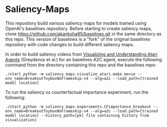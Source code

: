 # Saliency-Maps

This repository build various saliency maps for models trained using OpenAI's baselines repository. Before starting to create saliency maps, clone https://github.com/akanksha95/baselines.git in the same directory as this repo. This version of baselines is a "fork" of the original baselines repository with code changes to build different saliency maps.

In order to build saliency videos from [Visualizing and Understanding Atari Agents](https://arxiv.org/abs/1711.00138) (Greydanus et al.) for an baselines A2C agent, execute the following command from the directory containing this repo and the baselines repo:

`./start_python -m saliency_maps.visualize_atari.make_movie --env_name=BreakoutToyboxNoFrameskip-v4 --alg=a2c --load_path=[trained model location]`

To run the saliency vs counterfactual importance experiment, run the following:

`./start_python -m saliency_maps.experiments.CFimportance_breakout --env_name=BreakoutToyboxNoFrameskip-v4 --alg=a2c --load_path=[trained model location] --history_path=[pkl file containing history from visualization]`